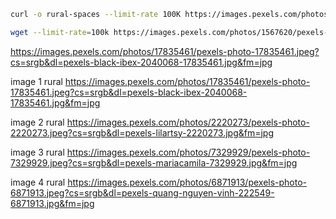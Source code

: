 ```bash
curl -o rural-spaces --limit-rate 100K https://images.pexels.com/photos/17835461/pexels-photo-17835461.jpeg?cs=srgb&dl=pexels-black-ibex-2040068-17835461.jpg&fm=jpg

wget --limit-rate=100k https://images.pexels.com/photos/1567620/pexels-photo-1567620.jpeg?cs=srgb&dl=pexels-athena-1567620.jpg&fm=jpg -O pexels-athena-1567620.jpg
```

https://images.pexels.com/photos/17835461/pexels-photo-17835461.jpeg?cs=srgb&dl=pexels-black-ibex-2040068-17835461.jpg&fm=jpg

image 1 rural
https://images.pexels.com/photos/17835461/pexels-photo-17835461.jpeg?cs=srgb&dl=pexels-black-ibex-2040068-17835461.jpg&fm=jpg

image 2 rural
https://images.pexels.com/photos/2220273/pexels-photo-2220273.jpeg?cs=srgb&dl=pexels-lilartsy-2220273.jpg&fm=jpg

image 3 rural
https://images.pexels.com/photos/7329929/pexels-photo-7329929.jpeg?cs=srgb&dl=pexels-mariacamila-7329929.jpg&fm=jpg

image 4 rural
https://images.pexels.com/photos/6871913/pexels-photo-6871913.jpeg?cs=srgb&dl=pexels-quang-nguyen-vinh-222549-6871913.jpg&fm=jpg
